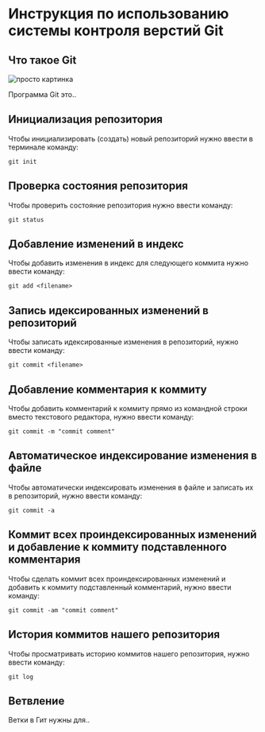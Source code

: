# **Инструкция по использованию системы контроля верстий Git**

## Что такое Git

![просто картинка](naive.jpg)

Программа Git это..

## Инициализация репозитория

Чтобы инициализировать (создать) новый репозиторий нужно ввести в терминале команду:

    git init

## Проверка состояния репозитория

Чтобы проверить состояние репозитория нужно ввести команду:

    git status

## Добавление изменений в индекс

Чтобы добавить изменения в индекс для следующего коммита нужно ввести команду:

    git add <filename>

## Запись идексированных изменений в репозиторий

Чтобы записать идексированные изменения в репозиторий, нужно ввести команду:

    git commit <filename>


## Добавление комментария к коммиту

Чтобы добавить комментарий к коммиту прямо из командной строки вместо текстового редактора, нужно ввести команду:

    git commit -m "commit comment"

## Автоматическое индексирование изменения в файле

Чтобы автоматически индексировать изменения в файле и записать их в репозиторий, нужно ввести команду:

    git commit -a

## Коммит всех проиндексированных изменений и добавление к коммиту подставленного комментария

Чтобы сделать коммит всех проиндексированных изменений и добавить к коммиту подставленный комментарий, нужно ввести команду:

    git commit -am "commit comment"

## История коммитов нашего репозитория

Чтобы просматривать историю коммитов нашего репозитория, нужно ввести команду:

    git log

## Ветвление

Ветки в Гит нужны для..